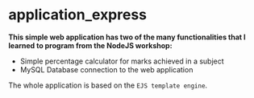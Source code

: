 # application_express

<b> This simple web application has two of the many functionalities that I learned to program from the NodeJS workshop:</b> <br>
<ul>
  <li> Simple percentage calculator for marks achieved in a subject </li>
  <li> MySQL Database connection to the web application </li>
</ul>

The whole application is based on the `EJS template engine`.
